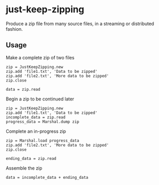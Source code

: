 # just-keep-zipping

Produce a zip file from many source files, in a streaming or distributed fashion.

## Usage

Make a complete zip of two files

	zip = JustKeepZipping.new
	zip.add 'file1.txt', 'Data to be zipped'
	zip.add 'file2.txt', 'More data to be zipped'
	zip.close

	data = zip.read

Begin a zip to be continued later

	zip = JustKeepZipping.new
	zip.add 'file1.txt', 'Data to be zipped'
	incomplete_data = zip.read
	progress_data = Marshal.dump zip

Complete an in-progress zip

	zip = Marshal.load progress_data
	zip.add 'file2.txt', 'More data to be zipped'
	zip.close

	ending_data = zip.read

Assemble the zip

	data = incomplete_data + ending_data

